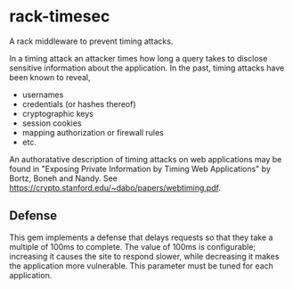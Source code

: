 rack-timesec
============

A rack middleware to prevent timing attacks.

In a timing attack an attacker times how long a query takes to disclose sensitive information about the application.  In the past, timing attacks have been known to reveal,

* usernames
* credentials (or hashes thereof)
* cryptographic keys
* session cookies
* mapping authorization or firewall rules
* etc.

An authoratative description of timing attacks on web applications may be found in "Exposing Private Information
by Timing Web Applications" by Bortz, Boneh and Nandy.  See https://crypto.stanford.edu/~dabo/papers/webtiming.pdf.

Defense
-------

This gem implements a defense that delays requests so that they take a multiple of 100ms to complete.  The value of 100ms is configurable; increasing it causes the site to respond slower, while decreasing it makes the application more vulnerable.  This parameter must be tuned for each application.


